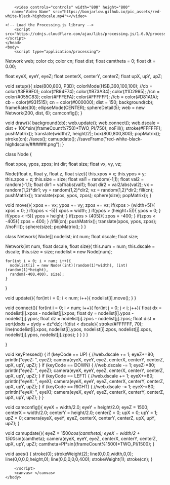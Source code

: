 <html>
	<head>
		<title>My Sketch</title>
		
		<video controls="controls" width="800" height="800"
       name="Video Name" src="https://bonjarlow.github.io/pic_assets/red-white-black-highdscale.mp4"></video>
    
    <!-- Load the Processing.js library -->
		<script src="https://cdnjs.cloudflare.com/ajax/libs/processing.js/1.6.0/processing.min.js"></script>
	</head>
	<body>
		<script type="application/processing">
		
Network web;
color cb;
color cn;
float dist;
float camtheta = 0;
float dt = 0.00;

float eyeX, eyeY, eyeZ;
float centerX, centerY, centerZ;
float upX, upY, upZ;


void setup(){
  size(800,800, P3D);
  colorMode(HSB,360,100,100);
  //cb = color(#3FB9F0); color(#B94F74); color(#B73A34); color(#1D2995);
  //cn = color(#055C83); color(#FFFEFA); color(#FFFFFF);
  //cb = color(#D81A1A);
  cb = color(#931515);
  cn = color(#000000);
  dist = 150;
  background(cb);
  frameRate(30);
  ellipseMode(CENTER);
  sphereDetail(5);
  web = new Network(200, dist, 6);
  camconfig();
}

void draw(){
  background(cb);
  web.update();
  web.connect();
  web.dscale = dist + 100*sin((frameCount%750)*TWO_PI/750);
  noFill();
  stroke(#FFFFFF);
  pushMatrix();
    translate(width/2, height/2);
    box(800,800,800);
  popMatrix();
  stroke(cn);
  //axes();
  camupdate();
  //saveFrame("red-white-black-highdscale/######.png");
}

class Node {
  
  float xpos, ypos, zpos;
  int dir;
  float size;
  float vx, vy, vz;
  
  Node(float x, float y, float z, float size){
    this.xpos = x;
    this.ypos = y;
    this.zpos = z;
    this.size = size;
    float val1 = random(-1,1);
    float val2 = random(-1,1);
    float dir1 = val1/abs(val1);
    float dir2 = val2/abs(val2);
    vx = random(1,2)*dir1;
    vy = random(1,2)*dir2;
    vz = random(1,2)*dir2;
    fill(cn);
    pushMatrix();
      translate(xpos, ypos, zpos);
      sphere(size);
    popMatrix();
  }
  
  void move(){
    xpos += vx;
    ypos += vy;
    zpos += vz;
    if(xpos > (width+5)){
      xpos = 0;
    }
    if(xpos < -5){
      xpos = width;
    }
    if(ypos > (height+5)){
      ypos = 0;
    }
    if(ypos < -5){
      ypos = height;
    }
    if(zpos > (405)){
      zpos = -400;
    }
    if(zpos < -405){
      zpos = 400;
    }
    //fill(cn);
    pushMatrix();
      translate(xpos, ypos, zpos);
      //noFill();
      sphere(size);
    popMatrix();
  }
}

class Network{
  Node[] nodelist;
  int num;
  float dscale;
  float size;
  
  Network(int num, float dscale, float size){
    this.num = num;
    this.dscale = dscale;
    this.size = size;
    nodelist = new Node[num];
    
    for(int i = 0; i < num; i++){
      nodelist[i] = new Node((int)(random(1)*width), (int)(random(1)*height),
      random(-400,400), size);
    }
    
  }
  
  void update(){
    for(int i = 0; i < num; i++){
      nodelist[i].move();
    }
  }
  
  void connect(){
    for(int i = 0; i < num; i++){
      for(int j = 0; j < i; j++){
        float dx = nodelist[i].xpos - nodelist[j].xpos;
        float dy = nodelist[i].ypos - nodelist[j].ypos;
        float dz = nodelist[i].zpos - nodelist[j].zpos;
        float dist = sqrt(dx*dx + dy*dy + dz*dz);
        if(dist < dscale){
          stroke(#FFFFFF, 70);
          line(nodelist[i].xpos, nodelist[i].ypos, nodelist[i].zpos, 
          nodelist[j].xpos, nodelist[j].ypos, nodelist[j].zpos);
        }
      }
    }
  }
  
}

void keyPressed() {
    if (keyCode == UP) {
      //web.dscale += 1;
      eyeZ+=80;
      println("eyeZ: ", eyeZ);
      camera(eyeX, eyeY, eyeZ, centerX, centerY, centerZ, upX, upY, upZ);
    } 
    if (keyCode == DOWN) {
      //web.dscale -= 1;
      eyeZ-=80;
      println("eyeZ: ", eyeZ);
      camera(eyeX, eyeY, eyeZ, centerX, centerY, centerZ, upX, upY, upZ);
    }
    if (keyCode == LEFT) {
      //web.dscale += 1;
      eyeX+=80;
      println("eyeX: ", eyeX);
      camera(eyeX, eyeY, eyeZ, centerX, centerY, centerZ, upX, upY, upZ);
    } 
    if (keyCode == RIGHT) {
      //web.dscale -= 1;
      eyeX-=80;
      println("eyeX: ", eyeX);
      camera(eyeX, eyeY, eyeZ, centerX, centerY, centerZ, upX, upY, upZ);
    }
}

void camconfig(){
  eyeX = width/2.0;
  eyeY = height/2.0;
  eyeZ = 1500;
  centerX = width/2.0;
  centerY = height/2.0;
  centerZ = 0;
  upX = 0;
  upY = 1;
  upZ = 0;
  camera(eyeX, eyeY, eyeZ, centerX, centerY, centerZ, upX, upY, upZ);
}

void camupdate(){
    eyeZ = 1500*cos(camtheta);
    eyeX = width/2 + 1500*sin(camtheta);
    camera(eyeX, eyeY, eyeZ, centerX, centerY, centerZ, upX, upY, upZ);
    camtheta=PI*sin((frameCount%1500)*TWO_PI/1500);
}

void axes() {
  stroke(0);
  strokeWeight(2);
  line(0,0,0,width,0,0);
  line(0,0,0,0,height,0);
  line(0,0,0,0,0,400);
  strokeWeight(1);
  stroke(cn);
}

		

		</script>
		<canvas> </canvas>
	</body>
</html>
